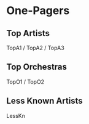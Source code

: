 # One-Pagers

## Top Artists 

TopA1 / TopA2 / TopA3

## Top Orchestras 

TopO1 / TopO2 

## Less Known Artists 

LessKn
